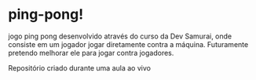 # ping-pong!
jogo ping pong desenvolvido através do curso da Dev Samurai, onde consiste em um jogador jogar diretamente contra a máquina. Futuramente pretendo melhorar ele para jogar contra jogadores.

Repositório criado durante uma aula ao vivo

